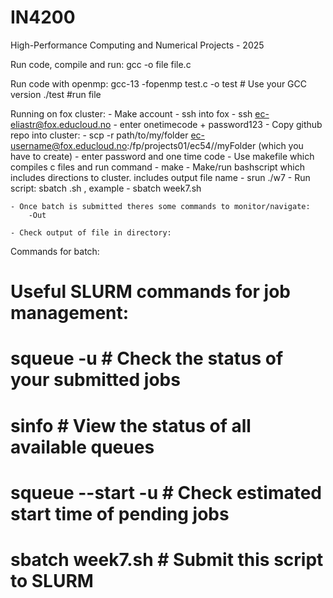 # IN4200
High-Performance Computing and Numerical Projects - 2025

Run code, compile and run:
gcc -o file file.c

Run code with openmp:
gcc-13 -fopenmp test.c -o test  # Use your GCC version
./test #run file


Running on fox cluster:
    - Make account
    - ssh into fox
        - ssh ec-eliastr@fox.educloud.no
        - enter onetimecode + password123
    - Copy github repo into cluster:
        - scp -r path/to/my/folder ec-username@fox.educloud.no:/fp/projects01/ec54//myFolder (which you have to create)
        - enter password and one time code
    - Use makefile which compiles c files and run command
        - make
    - Make/run bashscript which includes directions to cluster. includes output file name
        - srun ./w7
    - Run script: sbatch <name>.sh , example 
        - sbatch week7.sh

    - Once batch is submitted theres some commands to monitor/navigate:
        -Out
    
    - Check output of file in directory:


Commands for batch:
# Useful SLURM commands for job management:
# squeue -u <username>          # Check the status of your submitted jobs
# sinfo                         # View the status of all available queues
# squeue --start -u <username>  # Check estimated start time of pending jobs
# sbatch week7.sh               # Submit this script to SLURM